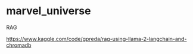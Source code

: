 # marvel_universe


RAG 

https://www.kaggle.com/code/gpreda/rag-using-llama-2-langchain-and-chromadb

